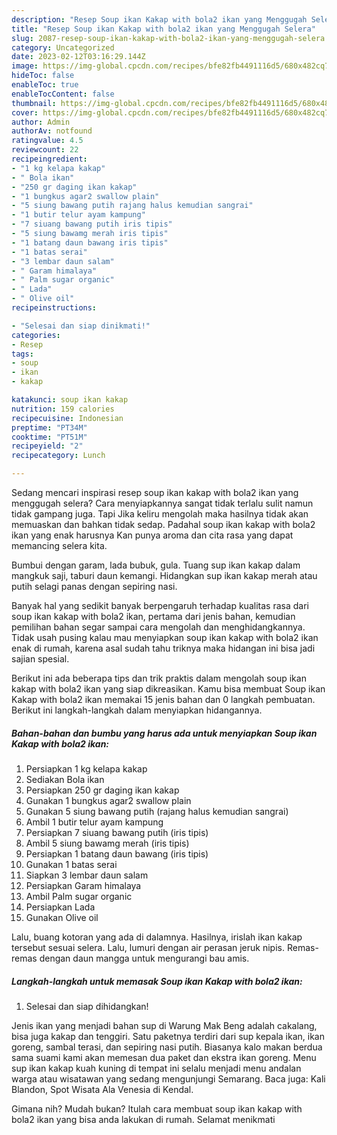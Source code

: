 ```yaml
---
description: "Resep Soup ikan Kakap with bola2 ikan yang Menggugah Selera"
title: "Resep Soup ikan Kakap with bola2 ikan yang Menggugah Selera"
slug: 2087-resep-soup-ikan-kakap-with-bola2-ikan-yang-menggugah-selera
category: Uncategorized
date: 2023-02-12T03:16:29.144Z
image: https://img-global.cpcdn.com/recipes/bfe82fb4491116d5/680x482cq70/soup-ikan-kakap-with-bola2-ikan-foto-resep-utama.jpg
hideToc: false
enableToc: true
enableTocContent: false
thumbnail: https://img-global.cpcdn.com/recipes/bfe82fb4491116d5/680x482cq70/soup-ikan-kakap-with-bola2-ikan-foto-resep-utama.jpg
cover: https://img-global.cpcdn.com/recipes/bfe82fb4491116d5/680x482cq70/soup-ikan-kakap-with-bola2-ikan-foto-resep-utama.jpg
author: Admin
authorAv: notfound
ratingvalue: 4.5
reviewcount: 22
recipeingredient:
- "1 kg kelapa kakap"
- " Bola ikan"
- "250 gr daging ikan kakap"
- "1 bungkus agar2 swallow plain"
- "5 siung bawang putih rajang halus kemudian sangrai"
- "1 butir telur ayam kampung"
- "7 siuang bawang putih iris tipis"
- "5 siung bawamg merah iris tipis"
- "1 batang daun bawang iris tipis"
- "1 batas serai"
- "3 lembar daun salam"
- " Garam himalaya"
- " Palm sugar organic"
- " Lada"
- " Olive oil"
recipeinstructions:

- "Selesai dan siap dinikmati!"
categories:
- Resep
tags:
- soup
- ikan
- kakap

katakunci: soup ikan kakap 
nutrition: 159 calories
recipecuisine: Indonesian
preptime: "PT34M"
cooktime: "PT51M"
recipeyield: "2"
recipecategory: Lunch

---
```



Sedang mencari inspirasi resep soup ikan kakap with bola2 ikan yang menggugah selera? Cara menyiapkannya sangat tidak terlalu sulit namun tidak gampang juga. Tapi Jika keliru mengolah maka hasilnya tidak akan memuaskan dan bahkan tidak sedap. Padahal soup ikan kakap with bola2 ikan yang enak harusnya Kan punya aroma dan cita rasa yang dapat memancing selera kita.


Bumbui dengan garam, lada bubuk, gula. Tuang sup ikan kakap dalam mangkuk saji, taburi daun kemangi. Hidangkan sup ikan kakap merah atau putih selagi panas dengan sepiring nasi.

Banyak hal yang sedikit banyak berpengaruh terhadap kualitas rasa dari soup ikan kakap with bola2 ikan, pertama dari jenis bahan, kemudian pemilihan bahan segar sampai cara mengolah dan menghidangkannya. Tidak usah pusing kalau mau menyiapkan soup ikan kakap with bola2 ikan enak di rumah, karena asal sudah tahu triknya maka hidangan ini bisa jadi sajian spesial.


Berikut ini ada beberapa tips dan trik praktis dalam mengolah soup ikan kakap with bola2 ikan yang siap dikreasikan. Kamu bisa membuat Soup ikan Kakap with bola2 ikan memakai 15 jenis bahan dan 0 langkah pembuatan. Berikut ini langkah-langkah dalam menyiapkan hidangannya.

<!--inarticleads1-->

##### Bahan-bahan dan bumbu yang harus ada untuk menyiapkan Soup ikan Kakap with bola2 ikan:

1. Persiapkan 1 kg kelapa kakap
1. Sediakan  Bola ikan
1. Persiapkan 250 gr daging ikan kakap
1. Gunakan 1 bungkus agar2 swallow plain
1. Gunakan 5 siung bawang putih (rajang halus kemudian sangrai)
1. Ambil 1 butir telur ayam kampung
1. Persiapkan 7 siuang bawang putih (iris tipis)
1. Ambil 5 siung bawamg merah (iris tipis)
1. Persiapkan 1 batang daun bawang (iris tipis)
1. Gunakan 1 batas serai
1. Siapkan 3 lembar daun salam
1. Persiapkan  Garam himalaya
1. Ambil  Palm sugar organic
1. Persiapkan  Lada
1. Gunakan  Olive oil


Lalu, buang kotoran yang ada di dalamnya. Hasilnya, irislah ikan kakap tersebut sesuai selera. Lalu, lumuri dengan air perasan jeruk nipis. Remas-remas dengan daun mangga untuk mengurangi bau amis. 

<!--inarticleads2-->

##### Langkah-langkah untuk memasak Soup ikan Kakap with bola2 ikan:


1. Selesai dan siap dihidangkan!

Jenis ikan yang menjadi bahan sup di Warung Mak Beng adalah cakalang, bisa juga kakap dan tenggiri. Satu paketnya terdiri dari sup kepala ikan, ikan goreng, sambal terasi, dan sepiring nasi putih. Biasanya kalo makan berdua sama suami kami akan memesan dua paket dan ekstra ikan goreng. Menu sup ikan kakap kuah kuning di tempat ini selalu menjadi menu andalan warga atau wisatawan yang sedang mengunjungi Semarang. Baca juga: Kali Blandon, Spot Wisata Ala Venesia di Kendal. 

Gimana nih? Mudah bukan? Itulah cara membuat soup ikan kakap with bola2 ikan yang bisa anda lakukan di rumah. Selamat menikmati
